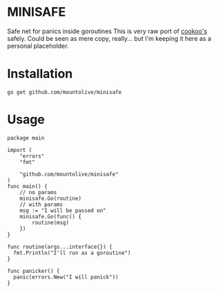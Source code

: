 # MINISAFE
Safe net for panics inside goroutines
This is very raw port of [cookoo's](https://github.com/Masterminds/cookoo) safely.
Could be seen as mere copy, really... but I'm keeping it here as a personal placeholder.

# Installation
`go get github.com/mountolive/minisafe`

# Usage

```
package main

import (
    "errors"
    "fmt"

    "github.com/mountolive/minisafe"
)
func main() {
    // no params
    minisafe.Go(routine)
    // with params
    msg := "I will be passed on"
    minisafe.Go(func() {
        routine(msg)
    })
}

func routine(args...interface{}) {
  fmt.Println("I'll run as a goroutine")
}

func panicker() {
  panic(errors.New("I will panick"))
}
```
